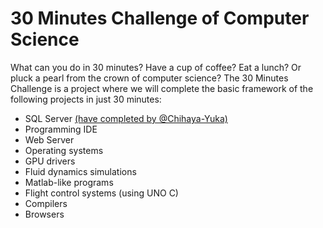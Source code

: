 # 30 Minutes Challenge of Computer Science

What can you do in 30 minutes? Have a cup of coffee? Eat a lunch? Or pluck a pearl from the crown of computer science?
The 30 Minutes Challenge is a project where we will complete the basic framework of the following projects in just 30 minutes:

- SQL Server [\(have completed by @Chihaya-Yuka\)](https://github.com/Chihaya-Yuka/SQLJson)
- Programming IDE
- Web Server
- Operating systems
- GPU drivers
- Fluid dynamics simulations
- Matlab-like programs
- Flight control systems (using UNO C)
- Compilers
- Browsers

